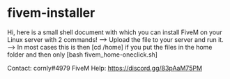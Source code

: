 # fivem-installer

Hi, here is a small shell document with which you can install FiveM on your Linux server with 2 commands!
--> Upload the file to your server and run it. 
--> In most cases this is then [cd /home] if you put the files in the home folder and then only [bash fivem_home-oneclick.sh]

Contact: cornly#4979
FiveM Help: https://discord.gg/83pAaM75PM
